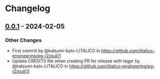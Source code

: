# Changelog

## [0.0.1](https://github.com/litalico-engineering/eg-r2/commits/0.0.1) - 2024-02-05
### Other Changes
- First commit by @katsumi-kato-LITALICO in https://github.com/litalico-engineering/eg-r2/pull/1
- Update CREDITS file when creating PR for release with tagpr by @katsumi-kato-LITALICO in https://github.com/litalico-engineering/eg-r2/pull/3
